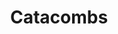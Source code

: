 ---
title:          "Catacombs"
event:          "02"
description:    ""
type:           "Adventure"
platforms:      ["Windows"]
url:            "https://liftlock.itch.io/catacombs-"
team:           [ "Arin Blue", "Elisa Cote-Booth", "Emma French", "Robert French" ]
team-name:      "Liftlock Studios"
social:         ["https://twitter.com/YorBoyBlue", "", "", "https://twitter.com/qcha0s"]
need-title:     false
screenshots:    [ ["/content/img/event/02/screenshots-small/catacombs-000.jpg", "/content/img/event/02/screenshots/catacombs-000.jpg"],
                ["/content/img/event/02/screenshots-small/catacombs-001.jpg", "/content/img/event/02/screenshots/catacombs-001.jpg"],
                ["/content/img/event/02/screenshots-small/catacombs-002.jpg", "/content/img/event/02/screenshots/catacombs-002.jpg"] ]
videos:         []
---